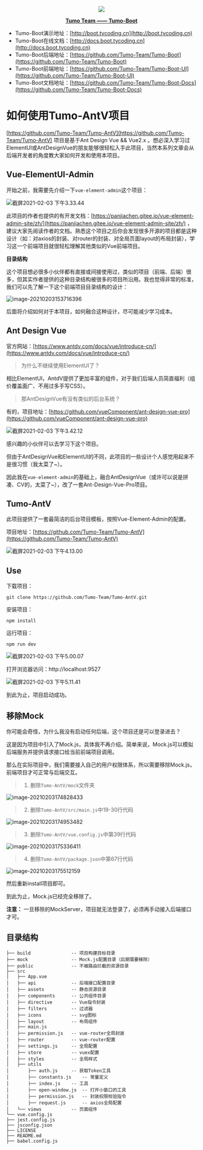 <p align="center">
    <img src="http://cdn.tycoding.cn/MIK-WxRzP9.png" />
</p>
<p align="center">
    <a href="https://github.com/Tumo-Team" target="_blank">
        <strong>Tumo Team —— Tumo-Boot</strong>
    </a>
</p>


- Tumo-Boot演示地址：[http://boot.tycoding.cn](http://boot.tycoding.cn)
- Tumo-Boot在线文档：[http://docs.boot.tycoding.cn](http://docs.boot.tycoding.cn)
- Tumo-Boot后端地址：[https://github.com/Tumo-Team/Tumo-Boot](https://github.com/Tumo-Team/Tumo-Boot)
- Tumo-Boot前端地址：[https://github.com/Tumo-Team/Tumo-Boot-UI](https://github.com/Tumo-Team/Tumo-Boot-UI)
- Tumo-Boot文档地址：[https://github.com/Tumo-Team/Tumo-Boot-Docs](https://github.com/Tumo-Team/Tumo-Boot-Docs)



# 如何使用Tumo-AntV项目

[https://github.com/Tumo-Team/Tumo-AntV](https://github.com/Tumo-Team/Tumo-AntV) 项目是基于Ant Design Vue && Vue2.x 。想必深入学习过ElementUI或AntDesignVue的朋友能够很轻松入手此项目，当然本系列文章会从后端开发者的角度教大家如何开发和使用本项目。

## Vue-ElementUI-Admin

开始之前，我需要先介绍一下`vue-element-admin`这个项目：

![截屏2021-02-03 下午3.33.44](http://cdn.tycoding.cn/20210203153350.png)

此项目的作者也提供的有开发文档：[https://panjiachen.gitee.io/vue-element-admin-site/zh/](https://panjiachen.gitee.io/vue-element-admin-site/zh/) ，建议大家先阅读作者的文档。熟悉这个项目之后你会发现很多开源的项目都是这种设计（如：对axios的封装、对router的封装、对全局页面layout的布局封装），学习这一个前端项目就很轻松理解其他类似的Vue前端项目。

**目录结构**

这个项目想必很多小伙伴都有直接或间接使用过，类似的项目（前端、后端）很多，但其实作者提供的这种目录结构被很多的项目所沿用。我也觉得非常的标准，我们可以先了解一下这个前端项目目录结构的设计：

![image-20210203153716396](http://cdn.tycoding.cn/20210203153716.png)

后面将介绍如何对于本项目，如何融合这种设计，尽可能减少学习成本。

## Ant Design Vue

官方网站：[https://www.antdv.com/docs/vue/introduce-cn/](https://www.antdv.com/docs/vue/introduce-cn/)

> 为什么不继续使用ElementUI了？

相比ElementUI，AntdV提供了更加丰富的组件，对于我们后端人员简直福利（组价覆盖面广、不用过多手写CSS）。

> 那AntDesignVue有没有类似的后台系统？

有的，项目地址：[https://github.com/vueComponent/ant-design-vue-pro](https://github.com/vueComponent/ant-design-vue-pro)

![截屏2021-02-03 下午3.42.12](http://cdn.tycoding.cn/20210203154218.png)

感兴趣的小伙伴可以去学习下这个项目。

但由于AntDesignVue和ElementUI的不同，此项目的一些设计个人感觉用起来不是很习惯（我太菜了~）。

因此我在`vue-element-admin`的基础上，融合AntDesignVue（或许可以说是拼凑、CV的，太菜了~），改了一套Ant-Design-Vue-Pro项目。

## Tumo-AntV

此项目提供了一套最简洁的后台项目模板，按照Vue-Element-Admin的配置。

项目地址：[https://github.com/Tumo-Team/Tumo-AntV](https://github.com/Tumo-Team/Tumo-AntV)

![截屏2021-02-03 下午4.13.00](http://cdn.tycoding.cn/20210203161305.png)

## Use

下载项目：

```shell
git clone https://github.com/Tumo-Team/Tumo-AntV.git
```

安装项目：

```shell
npm install
```

运行项目：

```shell
npm run dev
```

![截屏2021-02-03 下午5.00.07](http://cdn.tycoding.cn/20210203170016.png)

打开浏览器访问：http://localhost:9527

![截屏2021-02-03 下午5.11.41](http://cdn.tycoding.cn/20210203171147.png)

到此为止，项目启动成功。

## 移除Mock

你可能会奇怪，为什么我没有启动任何后端，这个项目还是可以登录进去？

这是因为项目中引入了Mock.js，具体我不再介绍。简单来说，Mock.js可以模拟后端服务并提供请求接口给当前前端项目调用。

那么在实际项目中，我们需要接入自己的用户权限体系，所以需要移除Mock.js，前端项目才可正常与后端交互。

> 1. 删除`Tumo-AntV/mock`文件夹

![image-20210203174828433](http://cdn.tycoding.cn/20210203174828.png)

> 2. 删除`Tumo-AntV/src/main.js`中19-30行代码

![image-20210203174953482](http://cdn.tycoding.cn/20210203174953.png)

> 3. 删除`Tumo-AntV/vue.config.js`中第39行代码

![image-20210203175336411](http://cdn.tycoding.cn/20210203175336.png)

> 4. 删除`Tumo-AntV/package.json`中第67行代码

![image-20210203175512159](http://cdn.tycoding.cn/20210203175512.png)

然后重新install项目即可。

到此为止，Mock.js已经完全移除了。

**注意：** 一旦移除的MockServer，项目就无法登录了，必须再手动接入后端接口才可。

## 目录结构

```
├── build				-- 项目构建目标目录
├── mock 				-- Mock.js配置目录（后期需要移除）
├── public				-- 不被路由拦截的资源目录
├── src
│   ├── App.vue
│   ├── api				-- 后端接口配置目录
│   ├── assets			-- 静态资源目录
│   ├── components		-- 公共组件目录
│   ├── directive		-- Vue指令封装
│   ├── filters			-- 过滤器
│   ├── icons			-- svg图标
│   ├── layout			-- 布局组件
│   ├── main.js		
│   ├── permission.js	-- vue-router全局封装
│   ├── router			-- vue-router配置
│   ├── settings.js		-- 全局配置
│   ├── store			-- vuex配置
│   ├── styles			-- 全局样式
│   ├── utils			
│		├── auth.js		-- 获取Token工具
│       ├── constants.js	-- 常量定义
│       ├── index.js	-- 工具
│       ├── open-window.js	-- 打开小窗口的工具 
│       ├── permission.js	-- 封装权限校验指令
│       ├── request.js		-- axios全局配置
│   └── views			-- 页面组件
└── vue.config.js
├── jest.config.js
├── jsconfig.json
├── LICENSE
├── README.md
├── babel.config.js
```

